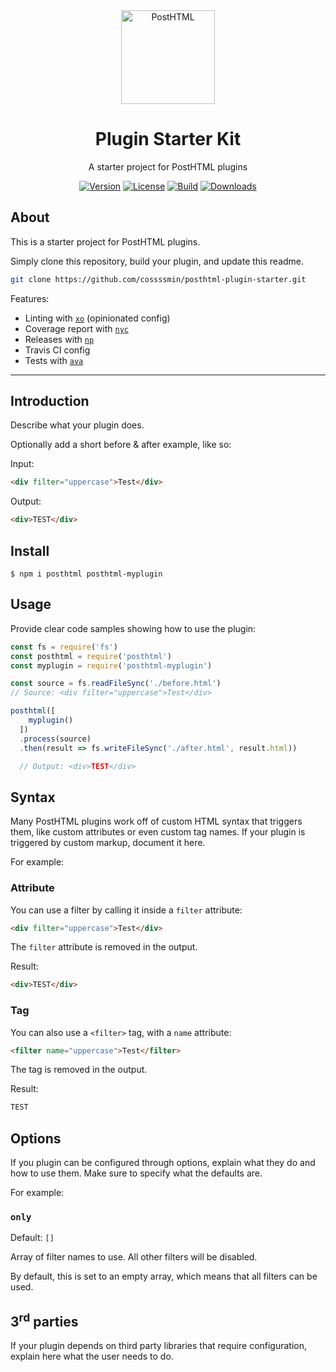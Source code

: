 <div align="center">
  <img width="150" height="150" title="PostHTML" src="https://posthtml.github.io/posthtml/logo.svg">
  <h1>Plugin Starter Kit</h1>
  <p>A starter project for PostHTML plugins</p>

  [![Version][npm-version-shield]][npm]
  [![License][license-shield]][license]
  [![Build][travis-ci-shield]][travis-ci]
  [![Downloads][npm-stats-shield]][npm-stats]
</div>

## About

This is a starter project for PostHTML plugins.

Simply clone this repository, build your plugin, and update this readme.

```sh
git clone https://github.com/cossssmin/posthtml-plugin-starter.git
```

Features:

- Linting with [`xo`](https://github.com/xojs/xo) (opinionated config)
- Coverage report with [`nyc`](https://github.com/istanbuljs/nyc)
- Releases with [`np`](https://github.com/sindresorhus/np)
- Travis CI config
- Tests with [`ava`](https://github.com/avajs/ava)

---

## Introduction

Describe what your plugin does. 

Optionally add a short before & after example, like so:

Input:

```html
<div filter="uppercase">Test</div>
```

Output:

```html
<div>TEST</div>
```

## Install

```
$ npm i posthtml posthtml-myplugin
```

## Usage

Provide clear code samples showing how to use the plugin: 

```js
const fs = require('fs')
const posthtml = require('posthtml')
const myplugin = require('posthtml-myplugin')

const source = fs.readFileSync('./before.html')
// Source: <div filter="uppercase">Test</div>

posthtml([
    myplugin()
  ])
  .process(source)
  .then(result => fs.writeFileSync('./after.html', result.html))

  // Output: <div>TEST</div>
```

## Syntax

Many PostHTML plugins work off of custom HTML syntax that triggers them, like custom attributes or even custom tag names. If your plugin is triggered by custom markup, document it here.

For example:

### Attribute

You can use a filter by calling it inside a `filter` attribute:

```html
<div filter="uppercase">Test</div>
```

The `filter` attribute is removed in the output.

Result:

```html
<div>TEST</div>
```

### Tag

You can also use a `<filter>` tag, with a `name` attribute:

```html
<filter name="uppercase">Test</filter>
```

The tag is removed in the output.

Result:

```html
TEST
```


## Options

If you plugin can be configured through options, explain what they do and how to use them. Make sure to specify what the defaults are.

For example:

### `only`

Default: `[]`

Array of filter names to use. All other filters will be disabled.

By default, this is set to an empty array, which means that all filters can be used. 

## 3<sup>rd</sup> parties

If your plugin depends on third party libraries that require configuration, explain here what the user needs to do.

[npm]: https://www.npmjs.com/package/posthtml
[npm-version-shield]: https://img.shields.io/npm/v/posthtml.svg
[npm-stats]: http://npm-stat.com/charts.html?package=posthtml
[npm-stats-shield]: https://img.shields.io/npm/dt/posthtml.svg
[travis-ci]: https://travis-ci.org/posthtml/posthtml/
[travis-ci-shield]: https://img.shields.io/travis/posthtml/posthtml/master.svg
[license]: ./LICENSE
[license-shield]: https://img.shields.io/npm/l/posthtml.svg
